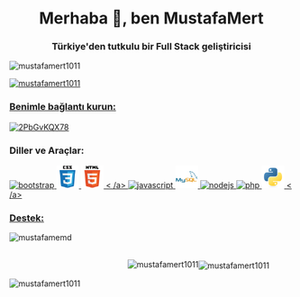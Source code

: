<h1 align="center">Merhaba 👋, ben MustafaMert</h1>
<h3 align="center">Türkiye'den tutkulu bir Full Stack geliştiricisi</h3>

<p align="left"> <img src= "https://komarev.com/ghpvc/?username=mustafamert1011&label=Profile%20views&color=0e75b6&style=flat" alt="mustafamert1011" /> </p>

<p align="left"> <a href="https: //github.com/ryo-ma/github-profile-trophy"><img src="https://github-profile-trophy.vercel.app/?username=mustafamert1011" alt="mustafamert1011" /></ a> </p>

<h3 align="left">Benimle bağlantı kurun:</h3>
<p align="left">
<a href="https://discord.gg/2PbGvKQX78" target="blank"><img align="center" src="https://raw.githubusercontent.com/rahuldkjain/github-profile-readme-generator /master/src/images/icons/Social/discord.svg" alt="2PbGvKQX78" height="30" width="40" /></a>
</p>

<h3 align="left">Diller ve Araçlar:</h3>
<p align="left"> <a href="https://getbootstrap.com" target="_blank" rel="noreferrer"> <img src="https://raw.githubusercontent.com/devicons/devicon /master/icons/bootstrap/bootstrap-plain-wordmark.svg" alt="bootstrap" width="40" height="40"/> </a> <a href="https://www.w3schools.com /css/" target="_blank" rel="noreferrer"> <img src="https://raw.githubusercontent.com/devicons/devicon/master/icons/css3/css3-original-wordmark.svg" alt= "css3" width="40" height="40"/> </a> <a href="https://www.w3.org/html/" target="_blank" rel="noreferrer"> <img src="https://raw.githubusercontent.com/devicons/devicon/master/icons/html5/html5-original-wordmark.svg" alt="html5" width="40" height="40"/> < /a> <a href="https://developer.mozilla.org/en-US/docs/Web/JavaScript" target="_blank" rel="noreferrer"> <img src="https://raw. githubusercontent.com/devicons/devicon/master/icons/javascript/javascript-original.svg" alt="javascript" width="40" height="40"/> </a> <a href="https:// www.mysql.com/" target="_blank" rel="noreferrer"> <img src="https://raw.githubusercontent.com/devicons/devicon/master/icons/mysql/mysql-original-wordmark.svg " alt="mysql" width="40" height="40"/> </a> <a href="https://nodejs.org" target="_blank" rel="noreferrer"> <img src="https:/ /raw.githubusercontent.com/devicons/devicon/master/icons/nodejs/nodejs-original-wordmark.svg" alt="nodejs" width="40" height="40"/> </a> <a href= "https://www.php.net" target="_blank" rel="noreferrer"> <img src="https://raw.githubusercontent.com/devicons/devicon/master/icons/php/php-original .svg" alt="php" width="40" height="40"/> </a> <a href="https://www.python.org" target="_blank" rel="noreferrer"> <img src="https://raw.githubusercontent.com/devicons/devicon/master/icons/python/python-original.svg" alt="python" width="40" height="40"/> < /a> </p>

<h3 align="left">Destek:</h3>
<p> <a href="https://www.buymeacoffee.com/mustafamemd"> <img align="left" src="https://cdn .buymeacoffee.com/buttons/v2/default-yellow.png" height="50" width="210" alt="mustafamemd" /></a> </p><br><br>

<p><img align="left" src="https://github-readme-stats.vercel.app/api/top-langs?username=mustafamert1011&show_icons=true&locale=en&layout=compact" alt="mustafamert1011" /> </p>

<p> <img align="center" src="https://github-readme-stats.vercel.app/api?username=mustafamert1011&show_icons=true&locale=en" alt="mustafamert1011" /> </p>

<p><img align="center" src="https://github-readme-streak-stats.herokuapp.com/?user=mustafamert1011&" alt="mustafamert1011" /></p>
